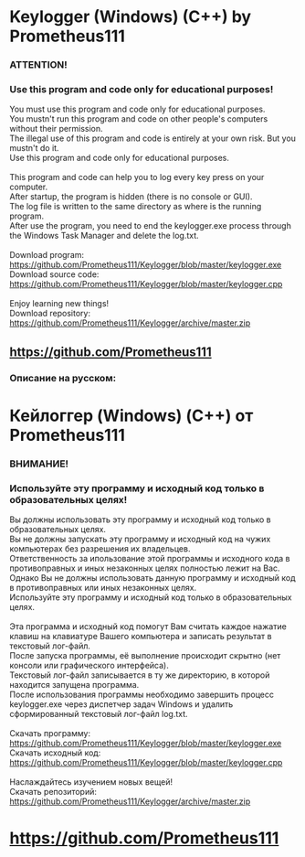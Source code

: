 # Keylogger (Windows) (C++) by Prometheus111

### ATTENTION!
### Use this program and code only for educational purposes!
You must use this program and code only for educational purposes. \
You mustn't run this program and code on other people's computers without their permission. \
The illegal use of this program and code is entirely at your own risk. But you mustn't do it. \
Use this program and code only for educational purposes. \
\
This program and code can help you to log every key press on your computer. \
After startup, the program is hidden (there is no console or GUI). \
The log file is written to the same directory as where is the running program. \
After use the program, you need to end the keylogger.exe process through the Windows Task Manager and delete the log.txt. \
\
Download program: https://github.com/Prometheus111/Keylogger/blob/master/keylogger.exe \
Download source code: https://github.com/Prometheus111/Keylogger/blob/master/keylogger.cpp \
\
Enjoy learning new things! \
Download repository: https://github.com/Prometheus111/Keylogger/archive/master.zip 
## https://github.com/Prometheus111 

### Описание на русском:

# Кейлоггер (Windows) (C++) от Prometheus111

### ВНИМАНИЕ!
### Используйте эту программу и исходный код только в образовательных целях!
Вы должны использовать эту программу и исходный код только в образовательных целях. \
Вы не должны запускать эту программу и исходный код на чужих компьютерах без разрешения их владельцев. \
Ответственность за ипользование этой программы и исходного кода в противоправных и иных незаконных целях полностью лежит на Вас. Однако Вы не должны использовать данную программу и исходный код в противоправных или иных незаконных целях. \
Используйте эту программу и исходный код только в образовательных целях. \
\
Эта программа и исходный код помогут Вам считать каждое нажатие клавиш на клавиатуре Вашего компьютера и записать результат в текстовый лог-файл. \
После запуска программы, её выполнение происходит скрытно (нет консоли или графического интерфейса). \
Текстовый лог-файл записывается в ту же директорию, в которой находится запущена программа. \
После использования программы необходимо завершить процесс keylogger.exe через диспетчер задач Windows и удалить сформированный текстовый лог-файл log.txt. \
\
Скачать программу: https://github.com/Prometheus111/Keylogger/blob/master/keylogger.exe \
Скачать исходный код: https://github.com/Prometheus111/Keylogger/blob/master/keylogger.cpp \
\
Наслаждайтесь изучением новых вещей! \
Скачать репозиторий: https://github.com/Prometheus111/Keylogger/archive/master.zip 
# https://github.com/Prometheus111 
